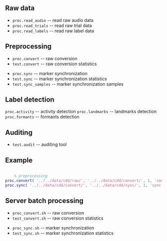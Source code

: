Raw data
--------

- `proc.read_audio` -- read raw audio data
- `proc.read_trials` -- read raw trial data
- `proc.read_labels` -- read raw label data

Preprocessing
-------------

- `proc.convert` -- raw conversion
- `test.convert` -- raw conversion statistics

<!-- -->

- `proc.sync` -- marker synchronization
- `test.sync` -- marker synchronization statistics
- `test.sync_samples` -- marker synchronization samples

Label detection
---------------

`proc.activity` -- activity detection
`proc.landmarks` -- landmarks detection
`proc.formants` -- formants detection

Auditing
--------

- `test.audit` -- auditing tool

Example
-------

```matlab

	% preprocessing
proc.convert( '../../data/cdd/raw/', '../../data/cdd/convert/', 1, 'convert.log' );
proc.sync( '../../data/cdd/convert/', '../../data/cdd/sync/', 1, 'sync.log' );

```

Server batch processing
-----------------------

- `proc_convert.sh` -- raw conversion
- `test_convert.sh` -- raw conversion statistics

<!-- -->

- `proc_sync.sh` -- marker synchronization
- `test_sync.sh` -- marker synchronization statistics


